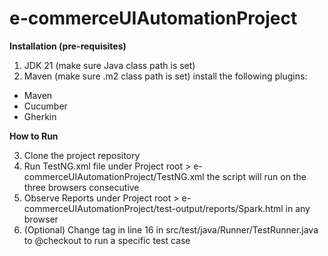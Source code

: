 # e-commerceUIAutomationProject

**Installation (pre-requisites)**

1. JDK 21 (make sure Java class path is set)
2. Maven (make sure .m2 class path is set)
   install the following plugins:
* Maven
* Cucumber
* Gherkin

**How to Run**

3. Clone the project repository
4. Run TestNG.xml file under Project root > e-commerceUIAutomationProject/TestNG.xml the script will run on the three browsers consecutive
5. Observe Reports under Project root > e-commerceUIAutomationProject/test-output/reports/Spark.html in any browser
6. (Optional) Change tag in line 16 in src/test/java/Runner/TestRunner.java to @checkout to run a specific test case
